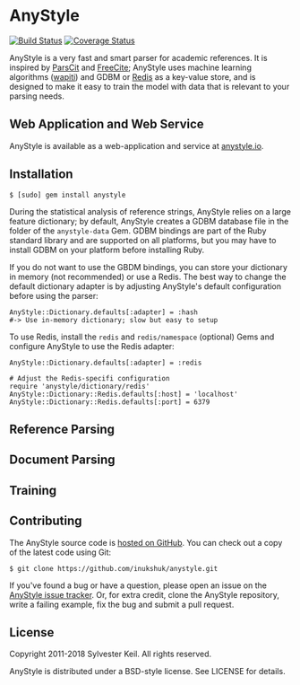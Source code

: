 AnyStyle
========
[![Build Status](https://travis-ci.org/inukshuk/anystyle-parser.svg?branch=master)](https://travis-ci.org/inukshuk/anystyle-parser)
[![Coverage Status](https://coveralls.io/repos/github/inukshuk/anystyle-parser/badge.svg?branch=master)](https://coveralls.io/github/inukshuk/anystyle-parser?branch=master)

AnyStyle is a very fast and smart parser for academic references. It
is inspired by [ParsCit](http://aye.comp.nus.edu.sg/parsCit/) and
[FreeCite](http://freecite.library.brown.edu/); AnyStyle uses machine
learning algorithms ([wapiti](https://github.com/inukshuk/wapiti-ruby))
and GDBM or [Redis](http://redis.io) as a key-value store, and is
designed to make it easy to train the model with data that is relevant
to your parsing needs.

Web Application and Web Service
-------------------------------
AnyStyle is available as a web-application and service at
[anystyle.io](https://anystyle.io).

Installation
------------

    $ [sudo] gem install anystyle

During the statistical analysis of reference strings, AnyStyle relies
on a large feature dictionary; by default, AnyStyle creates a GDBM
database file in the folder of the `anystyle-data` Gem. GDBM bindings
are part of the Ruby standard library and are supported on all platforms,
but you may have to install GDBM on your platform before installing Ruby.

If you do not want to use the GBDM bindings, you can store your dictionary
in memory (not recommended) or use a Redis. The best way to change the
default dictionary adapter is by adjusting AnyStyle's default configuration
before using the parser:

    AnyStyle::Dictionary.defaults[:adapter] = :hash
    #-> Use in-memory dictionary; slow but easy to setup

To use Redis, install the `redis` and `redis/namespace` (optional) Gems
and configure AnyStyle to use the Redis adapter:

    AnyStyle::Dictionary.defaults[:adapter] = :redis

    # Adjust the Redis-specifi configuration
    require 'anystyle/dictionary/redis'
    AnyStyle::Dictionary::Redis.defaults[:host] = 'localhost'
    AnyStyle::Dictionary::Redis.defaults[:port] = 6379

Reference Parsing
-----------------

Document Parsing
----------------

Training
--------

Contributing
------------
The AnyStyle source code is
[hosted on GitHub](https://github.com/inukshuk/anystyle/).
You can check out a copy of the latest code using Git:

    $ git clone https://github.com/inukshuk/anystyle.git

If you've found a bug or have a question, please open an issue on the
[AnyStyle issue tracker](http://github.com/inukshuk/anystyle/issues).
Or, for extra credit, clone the AnyStyle repository, write a failing
example, fix the bug and submit a pull request.

License
-------
Copyright 2011-2018 Sylvester Keil. All rights reserved.

AnyStyle is distributed under a BSD-style license.
See LICENSE for details.
